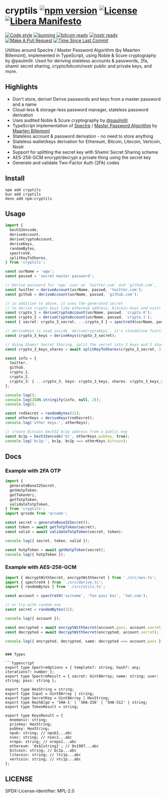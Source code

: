 # cryptils [![npm version][npmv-img]][npmv-url] [![License][license-img]][license-url] [![Libera Manifesto][libera-manifesto-img]][libera-manifesto-url]

[npmv-url]: https://www.npmjs.com/package/cryptils
[npmv-img]: https://badgen.net/npm/v/cryptils?icon=npm&cache=300
[license-url]: https://github.com/tunnckoCore/cryptils/blob/master/LICENSE.md
[license-img]: https://badgen.net/npm/license/cryptils?cache=300
[libera-manifesto-url]: https://liberamanifesto.com
[libera-manifesto-img]: https://badgen.net/badge/libera/manifesto/grey
[nostr-ready-url]: https://nostr.com
[nostr-ready-img]: https://badgen.net/badge/nostr/ready/purple
[bitcoin-ready-url]: https://bitcoin.org
[bitcoin-ready-img]: https://badgen.net/badge/bitcoin/ready/orange
[prs-welcome-img]: https://badgen.net/badge/PRs/welcome/green?cache=300
[prs-welcome-url]: http://makeapullrequest.com
[last-commit-img]: https://badgen.net/github/last-commit/tunnckoCore/cryptils
[last-commit-url]: https://github.com/tunnckoCore/cryptils/commits/master
[codestyle-url]: https://github.com/airbnb/javascript
[codestyle-img]:
  https://badgen.net/badge/code%20style/airbnb%20%2B%20prettier/ff5a5f?icon=airbnb&cache=300

[![Code style][codestyle-img]][codestyle-url]
[![bunning](https://github.com/tunnckoCore/cryptils/actions/workflows/ci.yml/badge.svg)](https://github.com/tunnckoCore/cryptils/actions/workflows/ci.yml)
[![bitcoin ready][bitcoin-ready-img]][bitcoin-ready-url]
[![nostr ready][nostr-ready-img]][nostr-ready-url]
[![Make A Pull Request][prs-welcome-img]][prs-welcome-url]
[![Time Since Last Commit][last-commit-img]][last-commit-url]

Utilities around Spectre / Master Password Algorithm (by Maarten Billemont), implemented in
TypeScript, using Noble &amp; Scure cryptography by @paulmillr. Used for deriving stateless accounts
&amp; passwords, 2fa, shamir secret sharing, crypto/bitcoin/nostr public and private keys, and more.

## Highlights

- Don't store, derive! Derive passwords and keys from a master password and a name
- Cloud-less & storage-less password manager, stateless password derivation
- Uses audited Noble & Scure cryptography by [@paulmillr](//github.com/paulmillr)
- TypeScript implementation of [Spectre](https://spectre.app) /
  [Master Password Algorithm](<https://en.wikipedia.org/wiki/Master_Password_(algorithm)>) by
  [Maarten Billemont](https://twitter.com/lhunath)
- Stateless account & password derivation - no need to store anything
- Stateless wallet/keys derivation for Ethereum, Bitcoin, Litecoin, Vertcoin, Nostr
- Support for splitting the secret key with Shamir Secret Sharing scheme
- AES-256-GCM encrypt/decrypt a private thing using the secret key
- Generate and validate Two-Factor Auth (2FA) codes

## Install

```
npm add cryptils
bun add cryptils
deno add npm:cryptils
```

## Usage

```typescript
import {
  bech32encode,
  deriveAccount,
  deriveCryptoAccount,
  deriveKeys,
  randomBytes,
  spectreV4,
  splitKeyToShares,
} from 'cryptils';

const usrName = 'wgw';
const passwd = 'secret master password';

// Derive password for `wgw` user on `twitter.com` and `github.com`,
const twitter = deriveAccount(usrName, passwd, 'twitter.com');
const github = deriveAccount(usrName, passwd, 'github.com');

// in addition to above, it uses the generated secret
// to derive crypto keys like ethereum address, bitcoin keys and nostr keys
const crypto_1 = deriveCryptoAccount(usrName, passwd, 'crypto.0');
const crypto_2 = deriveCryptoAccount(usrName, passwd, 'crypto.1');
const { secret: crypto_3_secret, ...crypto_3 } = spectreV4(usrName, passwd, 'crypto.2');

// deriveKeys is used inside `deriveCryptoKeys`, it's standalone function
const crypto_3_keys = deriveKeys(crypto_3_secret);

// Using Shamir Secret Sharing, split the secret into 3 keys and 5 shares
const crypto_3_keys_shares = await splitKeyToShares(crypto_3_secret, 3, 5);

const info = {
  twitter,
  github,
  crypto_1,
  crypto_2,
  crypto_3: { ...crypto_3, keys: crypto_3_keys, shares: crypto_3_keys_shares },
};

console.log();
console.log(JSON.stringify(info, null, 2));
console.log();

const rndSecret = randomBytes(32);
const otherKeys = deriveKeys(rndSecret);
console.log('other keys:', otherKeys);

// create Bitcoin bech32 bc1p address from a public key
const bc1p = bech32encode('bc', otherKeys.pubkey, true);
console.log('bc1p:', bc1p, bc1p === otherKeys.bitcoin);
```

## Docs

### Example with 2FA OTP

```typescript
import {
  generateBase32Secret,
  getHotpToken,
  getTokenUri,
  getTotpToken,
  validateTotpToken,
} from 'cryptils';
import qrcode from 'qrcode';

const secret = generateBase32Secret();
const token = await getTotpToken(secret);
const valid = await validateTotpToken(secret, token);

console.log({ secret, token, valid });

const hotpToken = await getHotpToken(secret);
console.log({ hotpToken });
```

### Example with AES-256-GCM

```typescript
import { decryptWithSecret, encryptWithSecret } from './src/aes.ts';
import { spectreV4 } from './src/derive.ts';
import { randomBytes } from './src/utils.ts';

const account = spectreV4('usrname', 'foo pass bar', 'twt.com');

// or try with random one
const secret = randomBytes(32);

console.log({ account });

const encrypted = await encryptWithSecret(account.pass, account.secret);
const decrypted = await decryptWithSecret(encrypted, account.secret);

console.log({ encrypted, decrypted, same: decrypted === account.pass });
```

````

### Types

```typescript
export type SpectreOptions = { template?: string; hash?: any; iterations?: number };
export type SpectreResult = { secret: Uint8Array; name: string; user: string; pass: string };

export type HexString = string;
export type Input = Uint8Array | string;
export type SecretKey = Uint8Array | HexString;
export type HashAlgo = 'SHA-1' | 'SHA-256' | 'SHA-512' | string;
export type TokenResult = string;

export type KeysResult = {
  mnemonic: string;
  privkey: HexString;
  pubkey: HexString;
  npub: string; // npub1...abc
  nsec: string; // nsec1...abc
  nrepo: string; // nrepo1...abc
  ethereum: `0x${string}`; // 0x1987...abc
  bitcoin: string; // bc1p...abc
  litecoin: string; // ltc1p...abc
  vertcoin: string; // vtc1p...abc
};
````

## LICENSE

SPDX-License-Identifier: MPL-2.0
